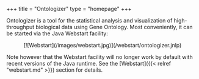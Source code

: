 +++
title = "Ontologizer"
type = "homepage"
+++

Ontologizer is a tool for the statistical analysis and visualization of high-throughput biological
data using Gene Ontology. Most conveniently, it can be started via the Java Webstart facility:

<center>
[![Webstart](/images/webstart.jpg)](/webstart/ontologizer.jnlp)
</center>

Note however that the Webstart facility will no longer work by default with recent versions of
the Java runtime. See the [Webstart]({{< relref "webstart.md" >}}) section for details.


